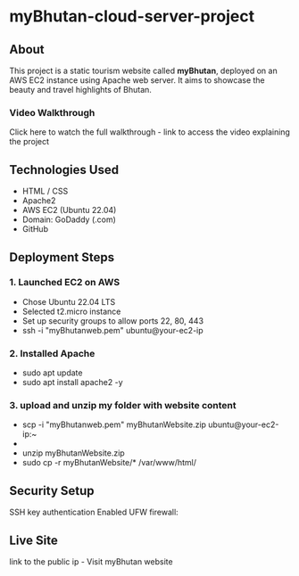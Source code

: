 # myBhutan-cloud-server-project

## About
This project is a static tourism website called **myBhutan**, deployed on an AWS EC2 instance using Apache web server. It aims to showcase the beauty and travel highlights of Bhutan.

### Video Walkthrough
Click here to watch the full walkthrough - link to access the video explaining the project 

##  Technologies Used
- HTML / CSS
- Apache2
- AWS EC2 (Ubuntu 22.04)
- Domain: GoDaddy (.com)
- GitHub


## Deployment Steps

### 1. Launched EC2 on AWS
- Chose Ubuntu 22.04 LTS
- Selected t2.micro instance
- Set up security groups to allow ports 22, 80, 443
- ssh -i "myBhutanweb.pem" ubuntu@your-ec2-ip

### 2. Installed Apache
- sudo apt update  
- sudo apt install apache2 -y

### 3. upload and unzip my folder with website content 
- scp -i "myBhutanweb.pem" myBhutanWebsite.zip ubuntu@your-ec2-ip:~
- 
- unzip myBhutanWebsite.zip
- sudo cp -r myBhutanWebsite/* /var/www/html/


## Security Setup 
SSH key authentication
Enabled UFW firewall:

## Live Site
link to the public ip - Visit myBhutan website



